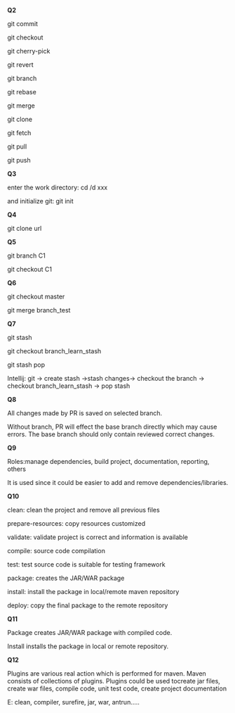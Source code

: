 **Q2**

git commit

git checkout

git cherry-pick

git revert

git branch

git rebase

git merge

git clone

git fetch

git pull

git push

**Q3**

enter the work directory: cd /d xxx

and initialize git: git init

**Q4**

git clone url

**Q5**

git branch C1

git checkout C1

**Q6**

git checkout master

git merge branch_test

**Q7**

git stash 

git checkout branch_learn_stash

git stash pop

Intellij: git -> create stash ->stash changes-> checkout the branch -> checkout branch_learn_stash -> pop stash

**Q8**

All changes made by PR is saved on selected branch.

Without branch, PR will effect the base branch directly which may cause errors. The base branch should only contain reviewed correct changes.

**Q9**

Roles:manage dependencies, build project, documentation, reporting, others

It is used since it could be easier to add and remove dependencies/libraries.

**Q10**

clean: clean the project and remove all previous files

prepare-resources: copy resources customized

validate: validate project is correct and information is available

compile: source code compilation

test: test source code is suitable for testing framework

package: creates the JAR/WAR package

install: install the package in local/remote maven repository

deploy: copy the final package to the remote repository

**Q11**

Package creates JAR/WAR package with compiled code.

Install installs the package in local or remote repository.


**Q12**

Plugins are various real action which is performed for maven. Maven consists of collections of plugins. Plugins could be used tocreate jar files, create war files, compile code, unit test code, create project documentation

E: clean, compiler, surefire, jar, war, antrun.....
